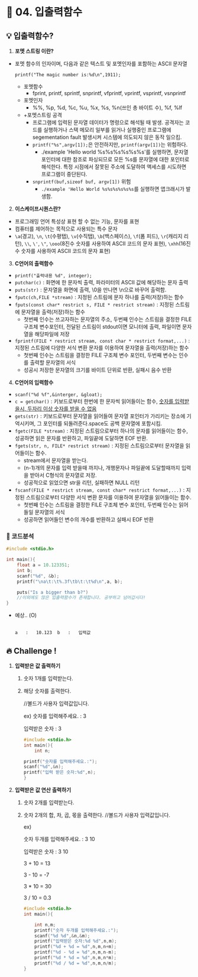 # 🌈 04. 입출력함수
## 💡 입출력함수?
1. **포멧 스트링 이란?**
- 포멧 함수의 인자이며, 다음과 같은 텍스트 및 포멧인자를 포함하는 ASCII 문자열

    `printf("The magic number is:%d\n",1911);`

    - 포멧함수
        - fprint, printf, sprintf, snprintf, vfprintf, vprintf, vsprintf, vsnprintf
    - 포멧인자
        - %%, %p, %d, %c, %u, %x, %s, %n(쓰인 총 바이트 수), %f, %lf
    - +포멧스트링 공격
        - 프로그램에 입력된 문자열 데이터가 명령으로 해석될 때 발생. 공격자는 코드를 실행하거나 스택 메모리 일부를 읽거나 실행중인 프로그램에 segementation fault 발생시켜 시스템에 의도되지 않은 동작 일으킴.
        - `printf("%s",argv[1]);`은 안전하지만, `printf(argv[1])`는 위험하다.
            - ./example 'Hello world %s%s%s%s%s%s'를 실행하면, 문자열 포인터에 대한 참조로 파싱되므로 모든 %s를 문자열에 대한 포인터로 해석한다. 특정 시점에서 잘못된 주소에 도달하여 액세스를 시도하면 프로그램이 중단된다.
        - `snprintf(buf,sizeof buf, argv[1])` 위험
            - `./example 'Hello World %s%s%s%s%s%s`를 실행하면 앱크래시가 발생함.
        
2. **이스케이프시퀀스란?**
- 프로그래밍 언어 특성상 표현 할 수 없는 기능, 문자를 표현
- 컴퓨터를 제어하는 목적으로 사용되는 특수 문자
- `\a`(경고), `\n`, `\t`(수평탭), `\v`(수직탭), `\b`(백스페이스), `\f`(폼 피드), `\r`(캐리지 리턴), `\\`, `\'`, `\"`, `\ooo`(8진수 숫자를 사용하여 ASCII 코드의 문자 표현), `\xhh`(16진수 숫자를 사용하여 ASCII 코드의 문자 표현)
3. **C언어의 출력함수**
- `printf("출력내용 %d", integer);`
- `putchar(c)` : 화면에 한 문자씩 출력, 파라미터의 ASCII 값에 해당하는 문자 출력
- `puts(str)` : 문자열을 화면에 출력, \0을 만나면 \n으로 바꾸어 출력함.
- `fputc(ch,FILE *stream)` : 지정된 스트림에 문자 하나를 출력(저장)하는 함수
- `fputs(const char* restrict s, FILE * restrict stream)` : 지정된 스트림에 문자열을 출력(저장)하는 함수
    - 첫번째 인수는 쓰고자하는 문자열의 주소, 두번째 인수는 스트림을 결정한 FILE 구조체 변수포인터, 전달된 스트림이 stdout이면 모니터에 출력, 파일이면 문자열을 해당파일에 저장
- `fprintf(FILE * restrict stream, const char * restrict format,...)` : 지정된 스트림에 다양한 서식 변환 문자를 이용하여 문자열을 출력(저장)하는 함수
    - 첫번째 인수는 스트림을 결정한 FILE 구조체 변수 포인터, 두번째 변수는 인수를 출력할 문자열의 서식
    - 성공시 저장한 문자열의 크기를 바이트 단위로 반환, 실패시 음수 반환
4. **C언어의 입력함수**
- `scanf("%d %f",&interger, &gloat);`
- `c = getchar()` : 키보드로부터 한번에 한 문자씩 읽어들이는 함수, <ins>숫자를 입력받을시, 두자리 이상 숫자를 받을 수 없음</ins>
- `gets(str)` : 키보드로부터 문자열을 읽어들여 문자열 포인터가 가리키는 장소에 기억시키며, 그 포인터를 되돌려준다.space도 공백 문자열에 포함시킴.
- `fgetc(FILE *stream)` : 지정된 스트림으로부터 하나의 문자를 읽어들이는 함수, 성공하면 읽은 문자를 반환하고, 파일끝에 도달하면 EOF 반환.
- `fgets(str, n, FILE* restrict stream)` : 지정된 스트림으로부터 문자열을 읽어들이는 함수. 
    - stream에서 문자열을 받는다.
    - (n-1)개의 문자를 입력 받을때 까지나, 개행문자나 파일끝에 도달할때까지 입력을 받아서 C형식의 문자열로 저장. 
    - 성공적으로 읽었으면 str을 리턴, 실패하면 NULL 리턴
- `fscanf(FILE * restrict stream, const char* restrict format,...)` : 지정된 스트림으로부터 다양한 서식 변환 문자를 이용하여 문자열을 읽어들이는 함수.
    - 첫번째 인수는 스트림을 결정한 FILE 구조체 변수 포인터, 두번째 인수는 읽어들일 문자열의 서식
    - 성공하면 읽어들인 변수의 개수를 반환하고 실패시 EOF 반환

### 📄 코드분석
```c
#include <stdio.h>

int main(){
	float a = 10.123351;
	int b;
	scanf("%d", &b);
	printf("\na\t:\t%.3f\tb\t:\t%d\n",a, b);

	puts("Is a bigger than b?")
	//이외에도 많은 입출력함수가 존재합니다. 공부하고 넘어갑시다!
}
```
- 예상.. (O)
    ```

    a   :   10.123  b   :   입력값

    ```

## 🔥 Challenge !
1. **입력받은 값 출력하기**
    1. 숫자 1개를 입력받는다.
    2. 해당 숫자를 출력한다.
    
        //볼드가 사용자 입력값입니다.
    
        ex)
        숫자를 입력해주세요. : 3

        입력받은 숫자 : 3
        ```c
        #include <stdio.h>
        int main(){
            int n;
    
        printf("숫자를 입력해주세요.:");
        scanf("%d",&n);
        printf("입력 받은 숫자:%d",n);
        }
        ```
2. **입력받은 값 연산 출력하기**
    1. 숫자 2개를 입력받는다.
    2. 숫자 2개의 합, 차, 곱, 몫을 출력한다.
        //볼드가 사용자 입력값입니다.

        ex)

        숫자 두개를 입력해주세요. : 3 10

        입력받은 숫자 : 3 10

        3 + 10 = 13

        3 - 10 = -7

        3 * 10 = 30

        3 / 10 = 0.3
        ```c
        #include <stdio.h>
        int main(){

            int n,m;
            printf("숫자 두개를 입력해주세요.:");
            scanf("%d %d",&n,&m);
            printf("입력받은 숫자:%d %d",n,m);
            printf("%d + %d = %d",n,m,n+m);
            printf("%d - %d = %d",n,m,n-m);
            printf("%d * %d = %d",n,m,n*m);
            printf("%d / %d = %d",n,m,n/m);
        }
        ```
    
